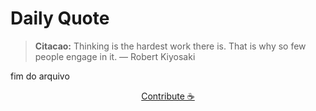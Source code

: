 # Daily Quote

> **Citacao:** Thinking is the hardest work there is. That is why so few people engage in it. — Robert Kiyosaki

fim do arquivo

<watermark-footer>
<p align="center">
  <a href="https://github.com/ruisuan/ruisuan/blob/main/contribute.md">Contribute ☕</a>
</p>
</watermark-footer>
